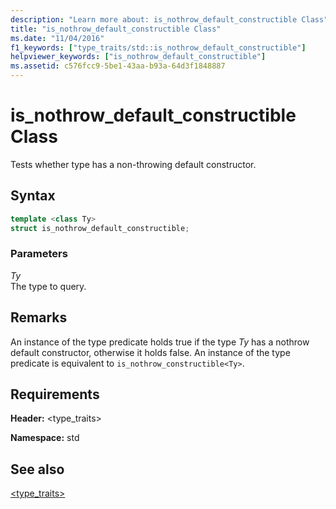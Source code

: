 ```yaml
---
description: "Learn more about: is_nothrow_default_constructible Class"
title: "is_nothrow_default_constructible Class"
ms.date: "11/04/2016"
f1_keywords: ["type_traits/std::is_nothrow_default_constructible"]
helpviewer_keywords: ["is_nothrow_default_constructible"]
ms.assetid: c576fcc9-5be1-43aa-b93a-64d3f1848887
---
```

# is_nothrow_default_constructible Class

Tests whether type has a non-throwing default constructor.

## Syntax

```cpp
template <class Ty>
struct is_nothrow_default_constructible;
```

### Parameters

*Ty*\
The type to query.

## Remarks

An instance of the type predicate holds true if the type *Ty* has a nothrow default constructor, otherwise it holds false. An instance of the type predicate is equivalent to `is_nothrow_constructible<Ty>`.

## Requirements

**Header:** \<type_traits>

**Namespace:** std

## See also

[<type_traits>](../standard-library/type-traits.md)

